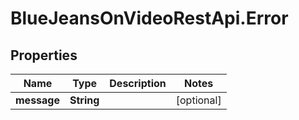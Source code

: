 # BlueJeansOnVideoRestApi.Error

## Properties
Name | Type | Description | Notes
------------ | ------------- | ------------- | -------------
**message** | **String** |  | [optional] 


